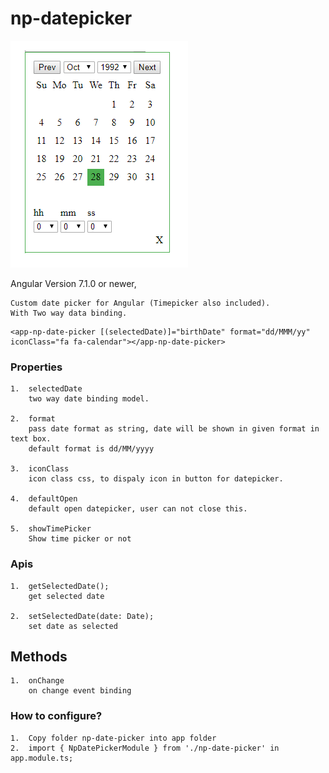 # np-datepicker

![image login](https://github.com/NilavPatel/np-date-picker/blob/master/src/assets/images/image1.PNG)

Angular Version 7.1.0 or newer, 

````
Custom date picker for Angular (Timepicker also included).
With Two way data binding.
````

````
<app-np-date-picker [(selectedDate)]="birthDate" format="dd/MMM/yy" iconClass="fa fa-calendar"></app-np-date-picker>
````
### Properties
````
1.  selectedDate
    two way date binding model.

2.  format
    pass date format as string, date will be shown in given format in text box.
    default format is dd/MM/yyyy

3.  iconClass
    icon class css, to dispaly icon in button for datepicker.

4.  defaultOpen
    default open datepicker, user can not close this.

5.  showTimePicker
    Show time picker or not
````

### Apis
````
1.  getSelectedDate();
    get selected date

2.  setSelectedDate(date: Date);
    set date as selected
````

## Methods
````
1.  onChange
    on change event binding
````

### How to configure?
````
1.  Copy folder np-date-picker into app folder
2.  import { NpDatePickerModule } from './np-date-picker' in app.module.ts;
````